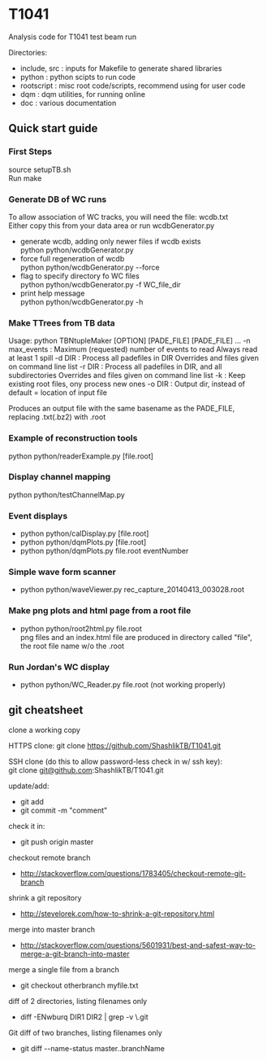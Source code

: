 # T1041

Analysis code for T1041 test beam run

Directories:  
- include, src : inputs for Makefile to generate shared libraries
- python       : python scipts to run code
- rootscript   : misc root code/scripts, recommend using for user code
- dqm          : dqm utilities, for running online
- doc          : various documentation

## Quick start guide

### First Steps
source setupTB.sh  
Run make

### Generate DB of WC runs 
To allow association of WC tracks, you will need the file: wcdb.txt  
Either copy this from your data area or run wcdbGenerator.py

* generate wcdb, adding only newer files if wcdb exists  
python python/wcdbGenerator.py   
* force full regeneration of wcdb  
python python/wcdbGenerator.py --force  
* flag to specify directory fo WC files  
python python/wcdbGenerator.py -f WC_file_dir  
* print help message  
python python/wcdbGenerator.py -h  


### Make TTrees from TB data
  
Usage: python TBNtupleMaker [OPTION] [PADE_FILE] [PADE_FILE] ...
      -n max_events  : Maximum (requested) number of events to read
                       Always read at least 1 spill
      -d DIR         : Process all padefiles in DIR
                       Overrides and files given on command line list
      -r DIR         : Process all padefiles in DIR, and all subdirectories
                       Overrides and files given on command line list
      -k             : Keep existing root files, ony process new ones
      -o DIR         : Output dir, instead of default = location of input file


Produces an output file with the same basename as the PADE_FILE, replacing .txt(.bz2) with .root


### Example of reconstruction tools  
python python/readerExample.py [file.root]
 

### Display channel mapping  
python python/testChannelMap.py


### Event displays

* python python/calDisplay.py [file.root]
* python python/dqmPlots.py [file.root]  
* python python/dqmPlots.py file.root eventNumber  

### Simple wave form scanner  
* python python/waveViewer.py rec_capture_20140413_003028.root


### Make png plots and html page from a root file
* python python/root2html.py file.root  
  png files and an index.html file are produced in directory called "file", 
the root file name w/o the .root


### Run Jordan's WC display  
* python python/WC_Reader.py file.root (not working properly)




## git cheatsheet

clone a working copy

HTTPS clone: git clone https://github.com/ShashlikTB/T1041.git

SSH clone (do this to allow password-less check in w/ ssh key):  
git clone git@github.com:ShashlikTB/T1041.git


update/add:
* git add <file>
* git commit -m "comment"

check it in:
* git push origin master

checkout remote branch
* http://stackoverflow.com/questions/1783405/checkout-remote-git-branch

shrink a git repository
* http://stevelorek.com/how-to-shrink-a-git-repository.html

merge into master branch
* http://stackoverflow.com/questions/5601931/best-and-safest-way-to-merge-a-git-branch-into-master

merge a single file from a branch
* git checkout otherbranch myfile.txt

diff of 2 directories, listing filenames only
* diff -ENwburq DIR1 DIR2 | grep -v \\.git

Git diff of two branches, listing filenames only
* git diff --name-status master..branchName
